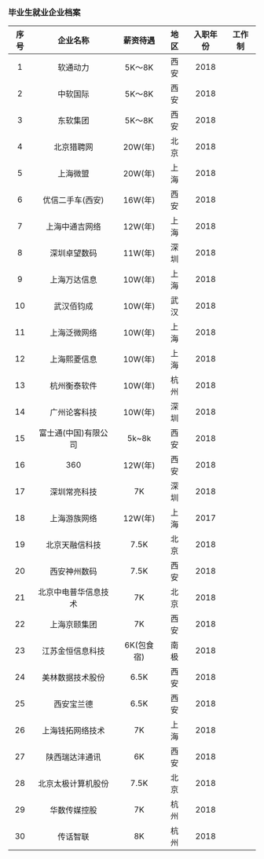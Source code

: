 ### 毕业生就业企业档案
| 序号 | 企业名称 | 薪资待遇 | 地区 | 入职年份 | 工作制 |
| :----:| :----:| :----: | :----: | :----: | :----: |
| 1 | 软通动力 | 5K～8K | 西安 | 2018 |  |
| 2 | 中软国际 | 5K～8K | 西安 | 2018 |  |
| 3 | 东软集团 | 5K～8K | 西安 | 2018 |  |
| 4 | 北京猎聘网 | 20W(年) | 北京 | 2018 |  |
| 5 | 上海微盟 | 20W(年) | 上海 | 2018 |  |
| 6 | 优信二手车(西安) | 16W(年) | 西安 | 2018 |  |
| 7 | 上海中通吉网络 | 12W(年) | 上海 | 2018 |  |
| 8 | 深圳卓望数码 | 11W(年) | 深圳 | 2018 |  |
| 9 | 上海万达信息 | 10W(年) | 上海 | 2018 |  |
| 10 | 武汉佰钧成 | 10W(年) | 武汉 | 2018 |  |
| 11 | 上海泛微网络 | 10W(年) | 上海 | 2018 |  |
| 12 | 上海熙菱信息 | 10W(年) | 上海 | 2018 |  |
| 13 | 杭州衡泰软件 | 10W(年) | 杭州 | 2018 |  |
| 14 | 广州论客科技 | 10W(年) | 深圳 | 2018 |  |
| 15 | 富士通(中国)有限公司 | 5k~8k | 西安 | 2018 |  |
| 16 | 360 | 12W(年) | 西安 | 2018 |  |
| 17 | 深圳常亮科技 | 7K | 深圳 | 2018 |  |
| 18 | 上海游族网络 | 12W(年) | 上海 | 2017 |  |
| 19 | 北京天融信科技 | 7.5K | 北京 | 2018 |  |
| 20 | 西安神州数码 | 7.5K | 西安 | 2018 |  |
| 21 | 北京中电普华信息技术 | 7K | 北京 | 2018 |  |
| 22 | 上海京颐集团 | 7K | 西安 | 2018 |  |
| 23 | 江苏金恒信息科技 | 6K(包食宿) | 南极 | 2018 |  |
| 24 | 美林数据技术股份 | 6.5K | 西安 | 2018 |  |
| 25 | 西安宝兰德 | 6.5K | 西安 | 2018 |  |
| 26 | 上海钱拓网络技术 | 7K | 上海 | 2018 |  |
| 27 | 陕西瑞达沣通讯 | 6K | 西安 | 2018 |  |
| 28 | 北京太极计算机股份 | 7.5K | 北京 | 2018 |  |
| 29 | 华数传媒控股 | 7K | 杭州 | 2018 |  |
| 30 | 传话智联 | 8K | 杭州 | 2018 |  |
